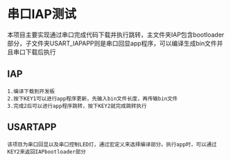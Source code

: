 # 串口IAP测试
本项目主要实现通过串口完成代码下载并执行跳转，主文件夹IAP包含bootloader部分，子文件夹USART_IAPAPP则是串口回显app程序，可以编译生成bin文件并且串口下载后执行

## IAP
    1.编译下载到开发板
    2.按下KEY1可以进行app程序更新，先输入bin文件长度，再传输bin文件
    3.完成2后可以进行app程序跳转，按下KEY2就完成跳转执行

## USARTAPP
    该项目为串口回显以及串口控制LED灯，通过宏定义来选择编译部分。执行app时，可以通过KEY2来返回IAPbootloader部分